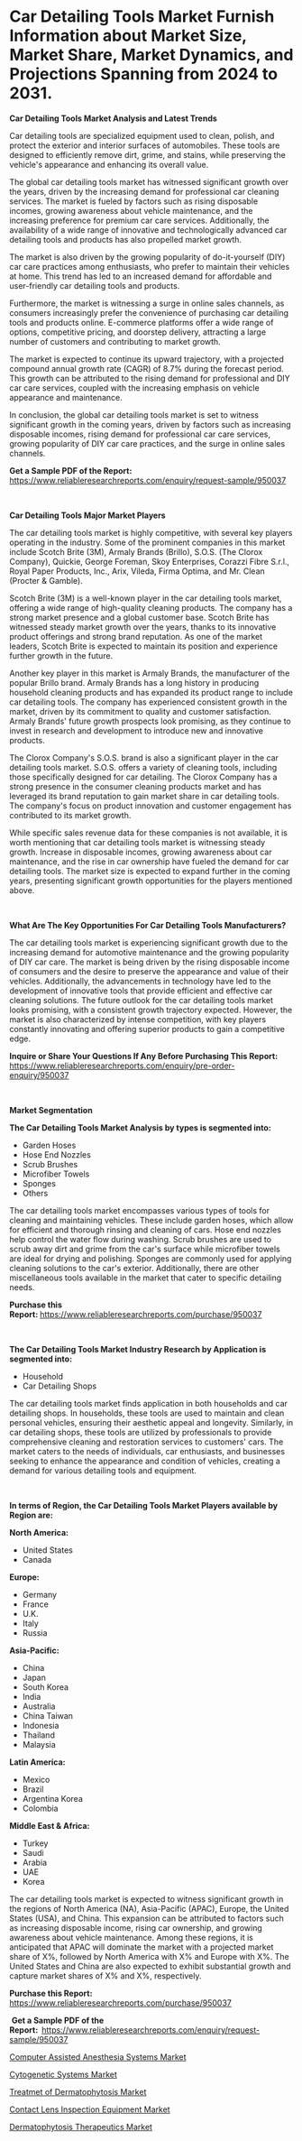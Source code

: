 <p><h1>Car Detailing Tools Market Furnish Information about Market Size, Market Share, Market Dynamics, and Projections Spanning from 2024 to 2031.</h1></p><p><strong>Car Detailing Tools Market Analysis and Latest Trends</strong></p>
<p><p>Car detailing tools are specialized equipment used to clean, polish, and protect the exterior and interior surfaces of automobiles. These tools are designed to efficiently remove dirt, grime, and stains, while preserving the vehicle's appearance and enhancing its overall value.</p><p>The global car detailing tools market has witnessed significant growth over the years, driven by the increasing demand for professional car cleaning services. The market is fueled by factors such as rising disposable incomes, growing awareness about vehicle maintenance, and the increasing preference for premium car care services. Additionally, the availability of a wide range of innovative and technologically advanced car detailing tools and products has also propelled market growth.</p><p>The market is also driven by the growing popularity of do-it-yourself (DIY) car care practices among enthusiasts, who prefer to maintain their vehicles at home. This trend has led to an increased demand for affordable and user-friendly car detailing tools and products.</p><p>Furthermore, the market is witnessing a surge in online sales channels, as consumers increasingly prefer the convenience of purchasing car detailing tools and products online. E-commerce platforms offer a wide range of options, competitive pricing, and doorstep delivery, attracting a large number of customers and contributing to market growth.</p><p>The market is expected to continue its upward trajectory, with a projected compound annual growth rate (CAGR) of 8.7% during the forecast period. This growth can be attributed to the rising demand for professional and DIY car care services, coupled with the increasing emphasis on vehicle appearance and maintenance.</p><p>In conclusion, the global car detailing tools market is set to witness significant growth in the coming years, driven by factors such as increasing disposable incomes, rising demand for professional car care services, growing popularity of DIY car care practices, and the surge in online sales channels.</p></p>
<p><strong>Get a Sample PDF of the Report:&nbsp;</strong> <a href="https://www.reliableresearchreports.com/enquiry/request-sample/950037">https://www.reliableresearchreports.com/enquiry/request-sample/950037</a></p>
<p>&nbsp;</p>
<p><strong>Car Detailing Tools Major Market Players</strong></p>
<p><p>The car detailing tools market is highly competitive, with several key players operating in the industry. Some of the prominent companies in this market include Scotch Brite (3M), Armaly Brands (Brillo), S.O.S. (The Clorox Company), Quickie, George Foreman, Skoy Enterprises, Corazzi Fibre S.r.l., Royal Paper Products, Inc., Arix, Vileda, Firma Optima, and Mr. Clean (Procter & Gamble).</p><p>Scotch Brite (3M) is a well-known player in the car detailing tools market, offering a wide range of high-quality cleaning products. The company has a strong market presence and a global customer base. Scotch Brite has witnessed steady market growth over the years, thanks to its innovative product offerings and strong brand reputation. As one of the market leaders, Scotch Brite is expected to maintain its position and experience further growth in the future.</p><p>Another key player in this market is Armaly Brands, the manufacturer of the popular Brillo brand. Armaly Brands has a long history in producing household cleaning products and has expanded its product range to include car detailing tools. The company has experienced consistent growth in the market, driven by its commitment to quality and customer satisfaction. Armaly Brands' future growth prospects look promising, as they continue to invest in research and development to introduce new and innovative products.</p><p>The Clorox Company's S.O.S. brand is also a significant player in the car detailing tools market. S.O.S. offers a variety of cleaning tools, including those specifically designed for car detailing. The Clorox Company has a strong presence in the consumer cleaning products market and has leveraged its brand reputation to gain market share in car detailing tools. The company's focus on product innovation and customer engagement has contributed to its market growth.</p><p>While specific sales revenue data for these companies is not available, it is worth mentioning that car detailing tools market is witnessing steady growth. Increase in disposable incomes, growing awareness about car maintenance, and the rise in car ownership have fueled the demand for car detailing tools. The market size is expected to expand further in the coming years, presenting significant growth opportunities for the players mentioned above.</p></p>
<p>&nbsp;</p>
<p><strong>What Are The Key Opportunities For Car Detailing Tools Manufacturers?</strong></p>
<p><p>The car detailing tools market is experiencing significant growth due to the increasing demand for automotive maintenance and the growing popularity of DIY car care. The market is being driven by the rising disposable income of consumers and the desire to preserve the appearance and value of their vehicles. Additionally, the advancements in technology have led to the development of innovative tools that provide efficient and effective car cleaning solutions. The future outlook for the car detailing tools market looks promising, with a consistent growth trajectory expected. However, the market is also characterized by intense competition, with key players constantly innovating and offering superior products to gain a competitive edge.</p></p>
<p><strong>Inquire or Share Your Questions If Any Before Purchasing This Report:</strong> <a href="https://www.reliableresearchreports.com/enquiry/pre-order-enquiry/950037">https://www.reliableresearchreports.com/enquiry/pre-order-enquiry/950037</a></p>
<p>&nbsp;</p>
<p><strong>Market Segmentation</strong></p>
<p><strong>The Car Detailing Tools Market Analysis by types is segmented into:</strong></p>
<p><ul><li>Garden Hoses</li><li>Hose End Nozzles</li><li>Scrub Brushes</li><li>Microfiber Towels</li><li>Sponges</li><li>Others</li></ul></p>
<p><p>The car detailing tools market encompasses various types of tools for cleaning and maintaining vehicles. These include garden hoses, which allow for efficient and thorough rinsing and cleaning of cars. Hose end nozzles help control the water flow during washing. Scrub brushes are used to scrub away dirt and grime from the car's surface while microfiber towels are ideal for drying and polishing. Sponges are commonly used for applying cleaning solutions to the car's exterior. Additionally, there are other miscellaneous tools available in the market that cater to specific detailing needs.</p></p>
<p><strong>Purchase this Report:&nbsp;</strong><a href="https://www.reliableresearchreports.com/purchase/950037">https://www.reliableresearchreports.com/purchase/950037</a></p>
<p>&nbsp;</p>
<p><strong>The Car Detailing Tools Market Industry Research by Application is segmented into:</strong></p>
<p><ul><li>Household</li><li>Car Detailing Shops</li></ul></p>
<p><p>The car detailing tools market finds application in both households and car detailing shops. In households, these tools are used to maintain and clean personal vehicles, ensuring their aesthetic appeal and longevity. Similarly, in car detailing shops, these tools are utilized by professionals to provide comprehensive cleaning and restoration services to customers' cars. The market caters to the needs of individuals, car enthusiasts, and businesses seeking to enhance the appearance and condition of vehicles, creating a demand for various detailing tools and equipment.</p></p>
<p>&nbsp;</p>
<p><strong>In terms of Region, the Car Detailing Tools Market Players available by Region are:</strong></p>
<p>
    <p> <strong> North America: </strong>
        <ul>
            <li>United States</li>
            <li>Canada</li>
        </ul>
        </p> 
    <p> <strong> Europe: </strong>
        <ul>
            <li>Germany</li>
            <li>France</li>
            <li>U.K.</li>
            <li>Italy</li>
            <li>Russia</li>
        </ul>
        </p> 
    <p> <strong> Asia-Pacific: </strong>
        <ul>
            <li>China</li>
            <li>Japan</li>
            <li>South Korea</li>
            <li>India</li>
            <li>Australia</li>
            <li>China Taiwan</li>
            <li>Indonesia</li>
            <li>Thailand</li>
            <li>Malaysia</li>
        </ul>
        </p> 
    <p> <strong> Latin America: </strong>
        <ul>
            <li>Mexico</li>
            <li>Brazil</li>
            <li>Argentina Korea</li>
            <li>Colombia</li>
        </ul>
        </p> 
    <p> <strong> Middle East & Africa: </strong>
        <ul>
            <li>Turkey</li>
            <li>Saudi</li>
            <li>Arabia</li>
            <li>UAE</li>
            <li>Korea</li>
        </ul>
    </p>
    </p>
<p><p>The car detailing tools market is expected to witness significant growth in the regions of North America (NA), Asia-Pacific (APAC), Europe, the United States (USA), and China. This expansion can be attributed to factors such as increasing disposable income, rising car ownership, and growing awareness about vehicle maintenance. Among these regions, it is anticipated that APAC will dominate the market with a projected market share of X%, followed by North America with X% and Europe with X%. The United States and China are also expected to exhibit substantial growth and capture market shares of X% and X%, respectively.</p></p>
<p><strong>Purchase this Report: </strong><a href="https://www.reliableresearchreports.com/purchase/950037">https://www.reliableresearchreports.com/purchase/950037</a></p>
<p>&nbsp;<strong>Get a Sample PDF of the Report:&nbsp;&nbsp;</strong><a href="https://www.reliableresearchreports.com/enquiry/request-sample/950037">https://www.reliableresearchreports.com/enquiry/request-sample/950037</a></p>
<p><strong></strong></p>
<p><p><a href="https://medium.com/@besaosmani1903/computer-assisted-anesthesia-systems-market-trends-and-market-analysis-forecasted-for-period-09da493cdb23">Computer Assisted Anesthesia Systems Market</a></p><p><a href="https://medium.com/@alesiabrahimi58/cytogenetic-systems-market-size-cagr-trends-2024-2030-2db4805b1ea2">Cytogenetic Systems Market</a></p><p><a href="https://medium.com/@alesiabrahimi58/treatmet-of-dermatophytosis-market-research-report-its-history-and-forecast-2024-to-2031-6a2cd726cd74">Treatmet of Dermatophytosis Market</a></p><p><a href="https://medium.com/@alesiabrahimi58/contact-lens-inspection-equipment-market-the-key-to-successful-business-strategy-forecast-till-725b9c6ee1d3">Contact Lens Inspection Equipment Market</a></p><p><a href="https://medium.com/@alesiabrahimi58/dermatophytosis-therapeutics-nbsp-market-focuses-on-market-share-size-and-projected-forecast-till-232c1a3ce69e">Dermatophytosis Therapeutics Market</a></p></p>